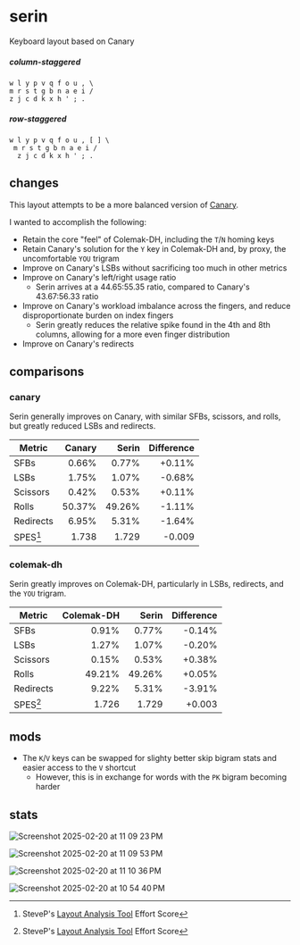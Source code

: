 # serin
Keyboard layout based on Canary

##### column-staggered
```
w l y p v q f o u , \
m r s t g b n a e i /
z j c d k x h ' ; .
```
##### row-staggered
```
w l y p v q f o u , [ ] \
 m r s t g b n a e i /
  z j c d k x h ' ; .
```
## changes
This layout attempts to be a more balanced version of [Canary](https://github.com/Apsu/Canary).

I wanted to accomplish the following:
- Retain the core "feel" of Colemak-DH, including the `T`/`N` homing keys
- Retain Canary's solution for the `Y` key in Colemak-DH and, by proxy, the uncomfortable `YOU` trigram
- Improve on Canary's LSBs without sacrificing too much in other metrics
- Improve on Canary's left/right usage ratio
  - Serin arrives at a 44.65:55.35 ratio, compared to Canary's 43.67:56.33 ratio
- Improve on Canary's workload imbalance across the fingers, and reduce disproportionate burden on index fingers
  - Serin greatly reduces the relative spike found in the 4th and 8th columns, allowing for a more even finger distribution
- Improve on Canary's redirects

## comparisons
### canary
Serin generally improves on Canary, with similar SFBs, scissors, and rolls, but greatly reduced LSBs and redirects.

|Metric | Canary | Serin | Difference |
| ----- | ---------: | ----: | ---------: |
| SFBs | 0.66% | 0.77% | +0.11% |
| LSBs | 1.75% | 1.07% | -0.68% |
| Scissors | 0.42% | 0.53% | +0.11% |
| Rolls | 50.37% | 49.26% | -1.11% |
| Redirects | 6.95% | 5.31% | -1.64%|
| SPES[^1] | 1.738 | 1.729 | -0.009 |

### colemak-dh
Serin greatly improves on Colemak-DH, particularly in LSBs, redirects, and the `YOU` trigram.

|Metric | Colemak-DH | Serin | Difference |
| ----- | ---------: | ----: | ---------: |
| SFBs | 0.91% | 0.77% | -0.14% |
| LSBs | 1.27% | 1.07% | -0.20% |
| Scissors | 0.15% | 0.53% | +0.38% |
| Rolls | 49.21% | 49.26% | +0.05% |
| Redirects | 9.22% | 5.31% | -3.91%|
| SPES[^1] | 1.726 | 1.729 | +0.003 |

## mods
- The `K`/`V` keys can be swapped for slighty better skip bigram stats and easier access to the `V` shortcut
  - However, this is in exchange for words with the `PK` bigram becoming harder

## stats
![Screenshot 2025-02-20 at 11 09 23 PM](https://github.com/user-attachments/assets/8aa8fc1e-de0f-448a-b792-85b087b06210)

![Screenshot 2025-02-20 at 11 09 53 PM](https://github.com/user-attachments/assets/87c3af71-2432-4fd1-afa1-6a42adfd88b0)

![Screenshot 2025-02-20 at 11 10 36 PM](https://github.com/user-attachments/assets/f2a2d4c6-bcaa-4256-90cf-b3d57987dcb6)

![Screenshot 2025-02-20 at 10 54 40 PM](https://github.com/user-attachments/assets/94675965-a2ba-4001-a240-876e59099271)


[^1]: SteveP's [Layout Analysis Tool](https://colemakmods.github.io/mod-dh/analyze.html) Effort Score
